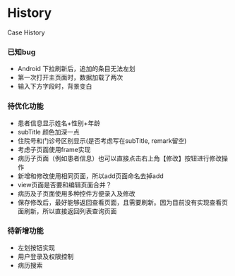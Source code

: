 # History
Case History

### 已知bug
- Android 下拉刷新后，追加的条目无法左划
- 第一次打开主页面时，数据加载了两次
- 输入下方字段时，背景变白


### 待优化功能
- 患者信息显示姓名+性别+年龄
- subTitle 颜色加深一点
- 住院号和门诊号区别显示(是否考虑写在subTitle, remark留空)
- 考虑子页面使用frame实现
- 病历子页面（例如患者信息）也可以直接点击右上角【修改】按钮进行修改操作
- 新增和修改使用相同页面，所以add页面命名去掉add
- view页面是否要和编辑页面合并？
- 病历及子页面使用多种控件方便录入及修改
- 保存修改后，最好能够返回查看页面，且需要刷新。因为目前没有实现查看页面刷新，所以直接返回列表查询页面


### 待新增功能
- 左划按钮实现
- 用户登录及权限控制
- 病历搜索